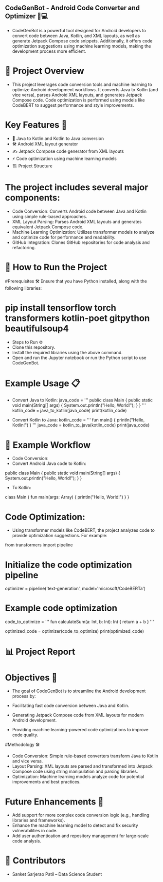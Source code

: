 ## CodeGenBot - Android Code Converter and Optimizer 🤖💻
- CodeGenBot is a powerful tool designed for Android developers to convert code between Java, Kotlin, and XML layouts, as well as generate Jetpack Compose code snippets. Additionally, it offers code optimization suggestions using machine learning models, making the development process more efficient.

# 📄 Project Overview
- This project leverages code conversion tools and machine learning to optimize Android development workflows. It converts Java to Kotlin (and vice versa), parses Android XML layouts, and generates Jetpack Compose code. Code optimization is performed using models like CodeBERT to suggest performance and style improvements.

# Key Features 🌟
- 🔄 Java to Kotlin and Kotlin to Java conversion
- 🛠️ Android XML layout generator
- ✍️ Jetpack Compose code generator from XML layouts
- ⚡ Code optimization using machine learning models
- 🏗️ Project Structure

# The project includes several major components:
- Code Conversion: Converts Android code between Java and Kotlin using simple rule-based approaches.
- XML Layout Parsing: Parses Android XML layouts and generates equivalent Jetpack Compose code.
- Machine Learning Optimization: Utilizes transformer models to analyze and optimize code for performance and readability.
- GitHub Integration: Clones GitHub repositories for code analysis and refactoring.

# 🚀 How to Run the Project
#Prerequisites 🛠️
Ensure that you have Python installed, along with the following libraries:

# pip install tensorflow torch transformers kotlin-poet gitpython beautifulsoup4
- Steps to Run ⚙️
- Clone this repository.
- Install the required libraries using the above command.
- Open and run the Jupyter notebook or run the Python script to use CodeGenBot.

# Example Usage 📋
- Convert Java to Kotlin:
java_code = '''
public class Main {
    public static void main(String[] args) {
        System.out.println("Hello, World!");
    }
}
'''
kotlin_code = java_to_kotlin(java_code)
print(kotlin_code)

- Convert Kotlin to Java:
kotlin_code = '''
fun main() {
    println("Hello, Kotlin!")
}
'''
java_code = kotlin_to_java(kotlin_code)
print(java_code)

# 🔄 Example Workflow
- Code Conversion:
- Convert Android Java code to Kotlin:

public class Main {
    public static void main(String[] args) {
        System.out.println("Hello, World!");
    }
}

- To Kotlin:

class Main {
    fun main(args: Array<String>) {
        println("Hello, World!")
    }
}

# Code Optimization:
- Using transformer models like CodeBERT, the project analyzes code to provide optimization suggestions. For example:

from transformers import pipeline

# Initialize the code optimization pipeline
optimizer = pipeline('text-generation', model='microsoft/CodeBERTa')

# Example code optimization
code_to_optimize = '''
fun calculateSum(a: Int, b: Int): Int {
    return a + b
}
'''

optimized_code = optimizer(code_to_optimize)
print(optimized_code)

# 📊 Project Report
# Objectives 🎯
- The goal of CodeGenBot is to streamline the Android development process by:

- Facilitating fast code conversion between Java and Kotlin.
- Generating Jetpack Compose code from XML layouts for modern Android development.
- Providing machine learning-powered code optimizations to improve code quality.

#Methodology 🛠️
- Code Conversion: Simple rule-based converters transform Java to Kotlin and vice versa.
- Layout Parsing: XML layouts are parsed and transformed into Jetpack Compose code using string manipulation and parsing libraries.
- Optimization: Machine learning models analyze code for potential improvements and best practices.

# Future Enhancements 🔮
- Add support for more complex code conversion logic (e.g., handling libraries and frameworks).
- Enhance the machine learning model to detect and fix security vulnerabilities in code.
- Add user authentication and repository management for large-scale code analysis.

# 🤝 Contributors
- Sanket Sarjerao Patil – Data Science Student

























